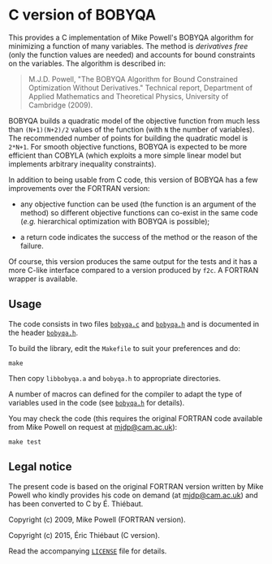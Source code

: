 # C version of BOBYQA

This provides a C implementation of Mike Powell's BOBYQA algorithm for
minimizing a function of many variables.  The method is *derivatives free*
(only the function values are needed) and accounts for bound constraints on
the variables.  The algorithm is described in:

>  M.J.D. Powell, "The BOBYQA Algorithm for Bound Constrained Optimization
>  Without Derivatives."  Technical report, Department of Applied Mathematics
>  and Theoretical Physics, University of Cambridge (2009).

BOBYQA builds a quadratic model of the objective function from much less than
`(N+1)(N+2)/2` values of the function (with `N` the number of variables).  The
recommended number of points for building the quadratic model is `2*N+1`.  For
smooth objective functions, BOBYQA is expected to be more efficient than COBYLA
(which exploits a more simple linear model but implements arbitrary inequality
constraints).

In addition to being usable from C code, this version of BOBYQA has a few
improvements over the FORTRAN version:

* any objective function can be used (the function is an argument of the
  method) so different objective functions can co-exist in the same code
  (*e.g.* hierarchical optimization with BOBYQA is possible);

* a return code indicates the success of the method or the reason of the
  failure.

Of course, this version produces the same output for the tests and it has a
more C-like interface compared to a version produced by `f2c`.  A FORTRAN
wrapper is available.


## Usage

The code consists in two files [`bobyqa.c`](./bobyqa.c) and [`bobyqa.h`](./bobyqa.h)
and is documented in the header [`bobyqa.h`](./bobyqa.h).

To build the library, edit the `Makefile` to suit your preferences and
do:
```
make
```
Then copy `libbobyqa.a` and `bobyqa.h` to appropriate directories.

A number of macros can defined for the compiler to adapt the type of variables
used in the code (see [`bobyqa.h`](./bobyqa.h) for details).

You may check the code (this requires the original FORTRAN code available
from Mike Powell on request at mjdp@cam.ac.uk):
```
make test
```


## Legal notice

The present code is based on the original FORTRAN version written by Mike
Powell who kindly provides his code on demand (at mjdp@cam.ac.uk) and has
been converted to C by É. Thiébaut.

Copyright (c) 2009, Mike Powell (FORTRAN version).

Copyright (c) 2015, Éric Thiébaut (C version).

Read the accompanying [`LICENSE`](LICENSE.md) file for details.
